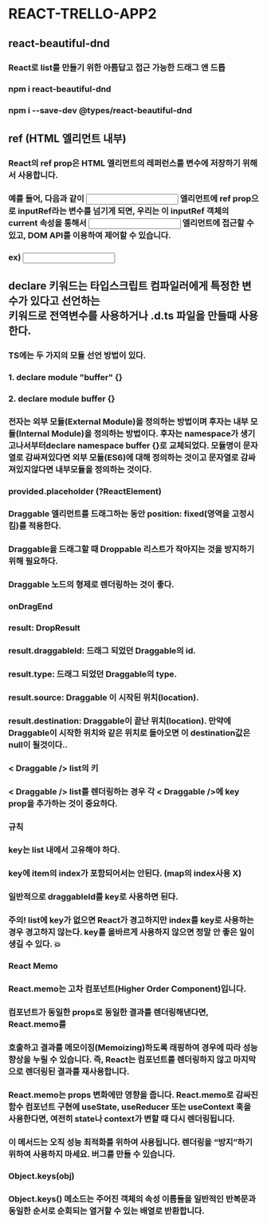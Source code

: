 # REACT-TRELLO-APP2

## react-beautiful-dnd
### React로 list를 만들기 위한 아름답고 접근 가능한 드래그 앤 드롭
### npm i react-beautiful-dnd
### npm i --save-dev @types/react-beautiful-dnd

## ref (HTML 엘리먼트 내부)
### React의 ref prop은 HTML 엘리먼트의 레퍼런스를 변수에 저장하기 위해서 사용합니다.
### 예를 들어, 다음과 같이 <input> 엘리먼트에 ref prop으로 inputRef라는 변수를 넘기게 되면, 우리는 이 inputRef 객체의 current 속성을 통해서 <input> 엘리먼트에 접근할 수 있고, DOM API를 이용하여 제어할 수 있습니다.

### ex) <input ref={inputRef} />

## declare 키워드는 타입스크립트 컴파일러에게 특정한 변수가 있다고 선언하는 <br>키워드로 전역변수를 사용하거나 .d.ts 파일을 만들때 사용한다.

### TS에는 두 가지의 모듈 선언 방법이 있다.
### 1. declare module "buffer" {}
### 2. declare module buffer {}
### 전자는 외부 모듈(External Module)을 정의하는 방법이며 후자는 내부 모듈(Internal Module)을 정의하는 방법이다. 후자는 namespace가 생기고나서부터declare namespace buffer {}로 교체되었다. 모듈명이 문자열로 감싸져있다면 외부 모듈(ES6)에 대해 정의하는 것이고 문자열로 감싸져있지않다면 내부모듈을 정의하는 것이다.

### provided.placeholder (?ReactElement)
### Draggable 엘리먼트를 드래그하는 동안 position: fixed(영역을 고정시킴)를 적용한다.
### Draggable을 드래그할 때 Droppable 리스트가 작아지는 것을 방지하기 위해 필요하다.
### Draggable 노드의 형제로 렌더링하는 것이 좋다.

### onDragEnd
### result: DropResult
### result.draggableId: 드래그 되었던 Draggable의 id.
### result.type: 드래그 되었던 Draggable의 type.
### result.source: Draggable 이 시작된 위치(location).
### result.destination: Draggable이 끝난 위치(location). 만약에 Draggable이 시작한 위치와 같은 위치로 돌아오면 이 destination값은 null이 될것이다..

### < Draggable /> list의 키
### < Draggable /> list를 렌더링하는 경우 각 < Draggable />에 key prop을 추가하는 것이 중요하다.

### 규칙
### key는 list 내에서 고유해야 하다.
### key에 item의 index가 포함되어서는 안된다. (map의 index사용 X)
### 일반적으로 draggableId를 key로 사용하면 된다.
### 주의! list에 key가 없으면 React가 경고하지만 index를 key로 사용하는 경우 경고하지 않는다. key를 올바르게 사용하지 않으면 정말 안 좋은 일이 생길 수 있다. 💥


### React Memo
### React.memo는 고차 컴포넌트(Higher Order Component)입니다.
### 컴포넌트가 동일한 props로 동일한 결과를 렌더링해낸다면, React.memo를 
### 호출하고 결과를 메모이징(Memoizing)하도록 래핑하여 경우에 따라 성능 향상을 누릴 수 있습니다. 즉, React는 컴포넌트를 렌더링하지 않고 마지막으로 렌더링된 결과를 재사용합니다.

### React.memo는 props 변화에만 영향을 줍니다. React.memo로 감싸진 함수 컴포넌트 구현에 useState, useReducer 또는 useContext 훅을 사용한다면, 여전히 state나 context가 변할 때 다시 렌더링됩니다.
### 이 메서드는 오직 성능 최적화를 위하여 사용됩니다. 렌더링을 “방지”하기 위하여 사용하지 마세요. 버그를 만들 수 있습니다.

### Object.keys(obj)

### Object.keys() 메소드는 주어진 객체의 속성 이름들을 일반적인 반복문과 동일한 순서로 순회되는 열거할 수 있는 배열로 반환합니다.
